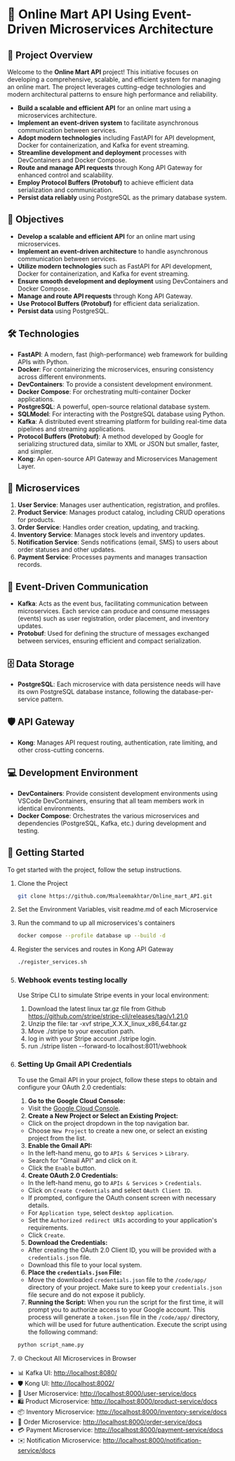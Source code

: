 # 🌟 Online Mart API Using Event-Driven Microservices Architecture

## 📜 Project Overview

Welcome to the **Online Mart API** project! This initiative focuses on developing a comprehensive, scalable, and efficient system for managing an online mart. The project leverages cutting-edge technologies and modern architectural patterns to ensure high performance and reliability.

- **Build a scalable and efficient API** for an online mart using a microservices architecture.
- **Implement an event-driven system** to facilitate asynchronous communication between services.
- **Adopt modern technologies** including FastAPI for API development, Docker for containerization, and Kafka for event streaming.
- **Streamline development and deployment** processes with DevContainers and Docker Compose.
- **Route and manage API requests** through Kong API Gateway for enhanced control and scalability.
- **Employ Protocol Buffers (Protobuf)** to achieve efficient data serialization and communication.
- **Persist data reliably** using PostgreSQL as the primary database system.

## 🎯 Objectives

- **Develop a scalable and efficient API** for an online mart using microservices.
- **Implement an event-driven architecture** to handle asynchronous communication between services.
- **Utilize modern technologies** such as FastAPI for API development, Docker for containerization, and Kafka for event streaming.
- **Ensure smooth development and deployment** using DevContainers and Docker Compose.
- **Manage and route API requests** through Kong API Gateway.
- **Use Protocol Buffers (Protobuf)** for efficient data serialization.
- **Persist data** using PostgreSQL.

## 🛠 Technologies

- **FastAPI**: A modern, fast (high-performance) web framework for building APIs with Python.
- **Docker**: For containerizing the microservices, ensuring consistency across different environments.
- **DevContainers**: To provide a consistent development environment.
- **Docker Compose**: For orchestrating multi-container Docker applications.
- **PostgreSQL**: A powerful, open-source relational database system.
- **SQLModel**: For interacting with the PostgreSQL database using Python.
- **Kafka**: A distributed event streaming platform for building real-time data pipelines and streaming applications.
- **Protocol Buffers (Protobuf)**: A method developed by Google for serializing structured data, similar to XML or JSON but smaller, faster, and simpler.
- **Kong**: An open-source API Gateway and Microservices Management Layer.

## 🧩 Microservices

1. **User Service**: Manages user authentication, registration, and profiles.
2. **Product Service**: Manages product catalog, including CRUD operations for products.
3. **Order Service**: Handles order creation, updating, and tracking.
4. **Inventory Service**: Manages stock levels and inventory updates.
5. **Notification Service**: Sends notifications (email, SMS) to users about order statuses and other updates.
6. **Payment Service**: Processes payments and manages transaction records.

## 🚀 Event-Driven Communication

- **Kafka**: Acts as the event bus, facilitating communication between microservices. Each service can produce and consume messages (events) such as user registration, order placement, and inventory updates.
- **Protobuf**: Used for defining the structure of messages exchanged between services, ensuring efficient and compact serialization.

## 🗄 Data Storage

- **PostgreSQL**: Each microservice with data persistence needs will have its own PostgreSQL database instance, following the database-per-service pattern.

## 🛡 API Gateway

- **Kong**: Manages API request routing, authentication, rate limiting, and other cross-cutting concerns.

## 💻 Development Environment

- **DevContainers**: Provide consistent development environments using VSCode DevContainers, ensuring that all team members work in identical environments.
- **Docker Compose**: Orchestrates the various microservices and dependencies (PostgreSQL, Kafka, etc.) during development and testing.

## 🏁 Getting Started

To get started with the project, follow the setup instructions.

1. Clone the Project

   ```bash
   git clone https://github.com/Msaleemakhtar/Online_mart_API.git
   ```

2. Set the Environment Variables, visit readme.md of each Microservice

3. Run the command to up all microservices's containers

   ```bash
   docker compose --profile database up --build -d
   ```

4. Register the services and routes in Kong API Gateway

   ```bash
   ./register_services.sh
   ```

5. ### Webhook events testing locally
   Use Stripe CLI to simulate Stripe events in your local environment:
   1. Download the latest linux tar.gz file from Github https://github.com/stripe/stripe-cli/releases/tag/v1.21.0
   2. Unzip the file: tar -xvf stripe_X.X.X_linux_x86_64.tar.gz
   3. Move ./stripe to your execution path.
   4. log in with your Stripe account ./stripe login.
   5. run  ./stripe listen --forward-to localhost:8011/webhook



6. ### Setting Up Gmail API Credentials

   To use the Gmail API in your project, follow these steps to obtain and configure your OAuth 2.0 credentials:

   1. **Go to the Google Cloud Console:**
   - Visit the [Google Cloud Console](https://console.cloud.google.com/).

   2. **Create a New Project or Select an Existing Project:**
   - Click on the project dropdown in the top navigation bar.
   - Choose `New Project` to create a new one, or select an existing project from the list.

   3. **Enable the Gmail API:**
   - In the left-hand menu, go to `APIs & Services` > `Library`.
   - Search for "Gmail API" and click on it.
   - Click the `Enable` button.

   4. **Create OAuth 2.0 Credentials:**
   - In the left-hand menu, go to `APIs & Services` > `Credentials`.
   - Click on `Create Credentials` and select `OAuth Client ID`.
   - If prompted, configure the OAuth consent screen with necessary details.
   - For `Application type`, select `desktop application`.
   - Set the `Authorized redirect URIs` according to your application's requirements.
   - Click `Create`.

   5. **Download the Credentials:**
   - After creating the OAuth 2.0 Client ID, you will be provided with a `credentials.json` file.
   - Download this file to your local system.

   6. **Place the `credentials.json` File:**
   - Move the downloaded `credentials.json` file to the `/code/app/` directory of your project. Make sure to keep your `credentials.json` file secure and do not expose it publicly.
   7. **Running the Script:**
   When you run the script for the first time, it will prompt you to authorize access to your Google account. This process will generate a `token.json` file in the `/code/app/` directory, which will be used for future authentication.
   Execute the script using the following command:

   ```bash
   python script_name.py
   ```


7. 🌐 Checkout All Microservices in Browser

- 📊 Kafka UI: [http://localhost:8080/](http://localhost:8080/)
- 🛡️ Kong UI: [http://localhost:8002/](http://localhost:8002/)
- 👤 User Microservice: [http://localhost:8000/user-service/docs](http://localhost:8000/user-service/docs)
- 🛍️ Product Microservice: [http://localhost:8000/product-service/docs](http://localhost:8000/product-service/docs)
- 📦 Inventory Microservice: [http://localhost:8000/inventory-service/docs](http://localhost:8000/inventory-service/docs)
- 📜 Order Microservice: [http://localhost:8000/order-service/docs](http://localhost:8000/order-service/docs)
- 💳 Payment Microservice: [http://localhost:8000/payment-service/docs](http://localhost:8000/payment-service/docs)
- ✉️ Notification Microservice: [http://localhost:8000/notification-service/docs](http://localhost:8000/notification-service/docs)


